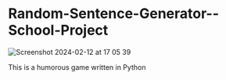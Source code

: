 # Random-Sentence-Generator--School-Project

![Screenshot 2024-02-12 at 17 05 39](https://github.com/Zeus097/Random-Sentence-Generator--School-Project/assets/142613528/432b1b85-9b61-4f4e-8e20-c884ff4c66a5)


This is a humorous game written in Python
